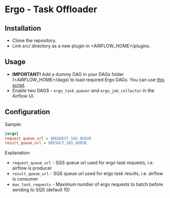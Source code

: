 # Ergo - Task Offloader

## Installation

- Clone the repository.
- Link src/ directory as a new plugin in <AIRFLOW_HOME>/plugins.

## Usage

- **IMPORTANT!** Add a dummy DAG in your DAGs folder (<AIRFLOW_HOME>/dags) to load required Ergo DAGs. You can use [this script](sample/dags/dag_ergo.py).
- Enable two DAGS - `ergo_task_queuer` and `ergo_job_collector` in the Airflow UI.

## Configuration

Sample:

```ini
[ergo]
request_queue_url = $REQUEST_SQS_QUEUE
result_queue_url = $RESULT_SQS_QUEUE
```

Explanation:

- `request_queue_url` - SQS queue url used for ergo task requests, i.e. airflow is producer
- `result_queue_url` - SQS queue url used for ergo task results, i.e. airflow is consumer
- `max_task_requests` - Maximum number of ergo requests to batch before sending to SQS (default 10)
